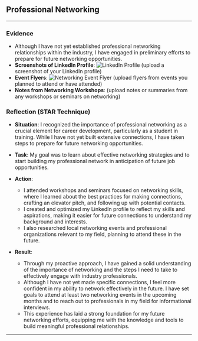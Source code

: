 ## Professional Networking

---

### Evidence

- Although I have not yet established professional networking relationships within the industry, I have engaged in preliminary efforts to prepare for future networking opportunities.
- **Screenshots of LinkedIn Profile**: ![LinkedIn Profile](link-to-screenshot) (upload a screenshot of your LinkedIn profile)
- **Event Flyers**: ![Networking Event Flyer](link-to-flyer) (upload flyers from events you planned to attend or have attended)
- **Notes from Networking Workshops**: (upload notes or summaries from any workshops or seminars on networking)

### Reflection (STAR Technique)

- **Situation**: I recognized the importance of professional networking as a crucial element for career development, particularly as a student in training. While I have not yet built extensive connections, I have taken steps to prepare for future networking opportunities.

- **Task**: My goal was to learn about effective networking strategies and to start building my professional network in anticipation of future job opportunities.

- **Action**: 
  - I attended workshops and seminars focused on networking skills, where I learned about the best practices for making connections, crafting an elevator pitch, and following up with potential contacts.
  - I created and optimized my LinkedIn profile to reflect my skills and aspirations, making it easier for future connections to understand my background and interests.
  - I also researched local networking events and professional organizations relevant to my field, planning to attend these in the future.

- **Result**: 
  - Through my proactive approach, I have gained a solid understanding of the importance of networking and the steps I need to take to effectively engage with industry professionals.
  - Although I have not yet made specific connections, I feel more confident in my ability to network effectively in the future. I have set goals to attend at least two networking events in the upcoming months and to reach out to professionals in my field for informational interviews.
  - This experience has laid a strong foundation for my future networking efforts, equipping me with the knowledge and tools to build meaningful professional relationships.

---

